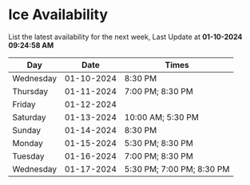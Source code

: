 # Ice Availability

List the latest availability for the next week, Last Update at **01-10-2024 09:24:58 AM**

| Day         | Date        | Times       |
| ----------- | ----------- | ----------- |
|Wednesday|01-10-2024|8:30 PM|
|Thursday|01-11-2024|7:00 PM; 8:30 PM|
|Friday|01-12-2024||
|Saturday|01-13-2024|10:00 AM; 5:30 PM|
|Sunday|01-14-2024|8:30 PM|
|Monday|01-15-2024|5:30 PM; 8:30 PM|
|Tuesday|01-16-2024|7:00 PM; 8:30 PM|
|Wednesday|01-17-2024|5:30 PM; 7:00 PM; 8:30 PM|
